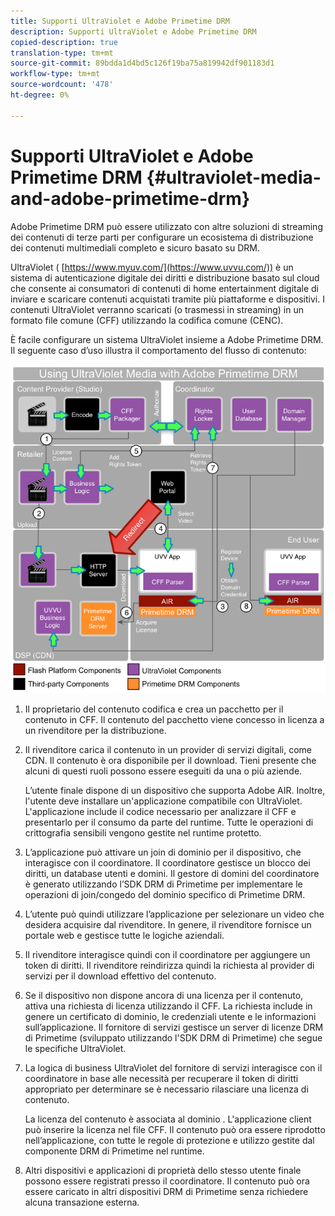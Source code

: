 ```yaml
---
title: Supporti UltraViolet e Adobe Primetime DRM
description: Supporti UltraViolet e Adobe Primetime DRM
copied-description: true
translation-type: tm+mt
source-git-commit: 89bdda1d4bd5c126f19ba75a819942df901183d1
workflow-type: tm+mt
source-wordcount: '478'
ht-degree: 0%

---
```



# Supporti UltraViolet e Adobe Primetime DRM {#ultraviolet-media-and-adobe-primetime-drm}

Adobe Primetime DRM può essere utilizzato con altre soluzioni di streaming dei contenuti di terze parti per configurare un ecosistema di distribuzione dei contenuti multimediali completo e sicuro basato su DRM.

UltraViolet ( [https://www.myuv.com/](https://www.uvvu.com/)) è un sistema di autenticazione digitale dei diritti e distribuzione basato sul cloud che consente ai consumatori di contenuti di home entertainment digitale di inviare e scaricare contenuti acquistati tramite più piattaforme e dispositivi. I contenuti UltraViolet verranno scaricati (o trasmessi in streaming) in un formato file comune (CFF) utilizzando la codifica comune (CENC).

È facile configurare un sistema UltraViolet insieme a Adobe Primetime DRM. Il seguente caso d’uso illustra il comportamento del flusso di contenuto:

<!--<a id="fig_cxy_dc2_44"></a>-->

![](assets/AdobeUV_web.png)

1. Il proprietario del contenuto codifica e crea un pacchetto per il contenuto in CFF. Il contenuto del pacchetto viene concesso in licenza a un rivenditore per la distribuzione.
1. Il rivenditore carica il contenuto in un provider di servizi digitali, come CDN. Il contenuto è ora disponibile per il download. Tieni presente che alcuni di questi ruoli possono essere eseguiti da una o più aziende.

   L’utente finale dispone di un dispositivo che supporta Adobe AIR. Inoltre, l&#39;utente deve installare un&#39;applicazione compatibile con UltraViolet. L&#39;applicazione include il codice necessario per analizzare il CFF e presentarlo per il consumo da parte del runtime. Tutte le operazioni di crittografia sensibili vengono gestite nel runtime protetto.
1. L’applicazione può attivare un join di dominio per il dispositivo, che interagisce con il coordinatore. Il coordinatore gestisce un blocco dei diritti, un database utenti e domini. Il gestore di domini del coordinatore è generato utilizzando l’SDK DRM di Primetime per implementare le operazioni di join/congedo del dominio specifico di Primetime DRM.
1. L’utente può quindi utilizzare l’applicazione per selezionare un video che desidera acquisire dal rivenditore. In genere, il rivenditore fornisce un portale web e gestisce tutte le logiche aziendali.
1. Il rivenditore interagisce quindi con il coordinatore per aggiungere un token di diritti. Il rivenditore reindirizza quindi la richiesta al provider di servizi per il download effettivo del contenuto.
1. Se il dispositivo non dispone ancora di una licenza per il contenuto, attiva una richiesta di licenza utilizzando il CFF. La richiesta include in genere un certificato di dominio, le credenziali utente e le informazioni sull’applicazione. Il fornitore di servizi gestisce un server di licenze DRM di Primetime (sviluppato utilizzando l&#39;SDK DRM di Primetime) che segue le specifiche UltraViolet.
1. La logica di business UltraViolet del fornitore di servizi interagisce con il coordinatore in base alle necessità per recuperare il token di diritti appropriato per determinare se è necessario rilasciare una licenza di contenuto.

   La licenza del contenuto è associata al dominio . L&#39;applicazione client può inserire la licenza nel file CFF. Il contenuto può ora essere riprodotto nell’applicazione, con tutte le regole di protezione e utilizzo gestite dal componente DRM di Primetime nel runtime.
1. Altri dispositivi e applicazioni di proprietà dello stesso utente finale possono essere registrati presso il coordinatore. Il contenuto può ora essere caricato in altri dispositivi DRM di Primetime senza richiedere alcuna transazione esterna.